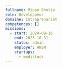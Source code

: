 ```yaml
---
fullname: Mipam Bhutia
role: Développeur
domaine: Intraprenariat
competences: []
missions:
  - start: 2024-09-16
    end: 2025-10-31
    status: admin
    employer: ANSM
    startups:
      - medistock
---
```

